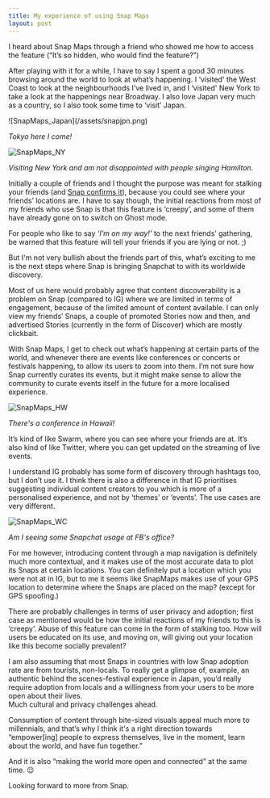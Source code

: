 ```yaml
---
title: My experience of using Snap Maps
layout: post
---
```


I heard about Snap Maps through a friend who showed me how to access the feature (“It’s so hidden, who would find the feature?”)

<p></p>

After playing with it for a while, I have to say I spent a good 30 minutes browsing around the world to look at what’s happening. I ‘visited' the West Coast to look at the neighbourhoods I’ve lived in, and I ‘visited' New York to take a look at the happenings near Broadway. I also love Japan very much as a country, so I also took some time to ‘visit’ Japan.

<p></p>
![SnapMaps_Japan](/assets/snapjpn.png)

<i>Tokyo here I come!</i>
<p></p>

![SnapMaps_NY](/assets/snapny.png)

<i>Visiting New York and am not disappointed with people singing Hamilton.</i>

<p></p>

Initially a couple of friends and I thought the purpose was meant for stalking your friends (and <a href="https://www.snap.com/en-US/news/post/introducing-the-snap-map/">Snap confirms it</a>), because you could see where your friends’ locations are. I have to say though, the initial reactions from most of my friends who use Snap is that this feature is ‘creepy’, and some of them have already gone on to switch on Ghost mode.

<p></p>

For people who like to say <i>‘I’m on my way!’</i> to the next friends’ gathering, be warned that this feature will tell your friends if you are lying or not. ;)

<p></p>

But I'm not very bullish about the friends part of this, what’s exciting to me is the next steps where Snap is bringing Snapchat to with its worldwide discovery.

<p></p>

Most of us here would probably agree that content discoverability is a problem on Snap (compared to IG) where we are limited in terms of engagement, because of the limited amount of content available. I can only view my friends’ Snaps, a couple of promoted Stories now and then, and advertised Stories (currently in the form of Discover) which are mostly clickbait.

<p></p>

With Snap Maps, I get to check out what’s happening at certain parts of the world, and whenever there are events like conferences or concerts or festivals happening, to allow its users to zoom into them. I’m not sure how Snap currently curates its events, but it might make sense to allow the community to curate events itself in the future for a more localised experience.

<p></p>

![SnapMaps_HW](/assets/snaphw.png)

<i>There's a conference in Hawaii!</i>

It’s kind of like Swarm, where you can see where your friends are at.
It’s also kind of like Twitter, where you can get updated on the streaming of live events.

<p></p>

I understand IG probably has some form of discovery through hashtags too, but I don’t use it. I think there is also a difference in that IG prioritises suggesting individual content creators to you which is more of a personalised experience, and not by ‘themes’ or ‘events’. The use cases are very different.

<p></p>

![SnapMaps_WC](/assets/snapfb.png)

<i>Am I seeing some Snapchat usage at FB's office?</i>

For me however, introducing content through a map navigation is definitely much more contextual, and it makes use of the most accurate data to plot its Snaps at certain locations. You can definitely put a location which you were not at in IG, but to me it seems like SnapMaps makes use of your GPS location to determine where the Snaps are placed on the map? (except for GPS spoofing.)

<p></p>

There are probably challenges in terms of user privacy and adoption; first case as mentioned would be how the initial reactions of my friends to this is ‘creepy’. Abuse of this feature can come in the form of stalking too. How will users be educated on its use, and moving on, will giving out your location like this become socially prevalent?

<p></p>

I am also assuming that most Snaps in countries with low Snap adoption rate are from tourists, non-locals. To really get a glimpse of, example, an authentic behind the scenes-festival experience in Japan, you’d really require adoption from locals and a willingness from your users to be more open about their lives.<br>
Much cultural and privacy challenges ahead.

<p></p>

Consumption of content through bite-sized visuals appeal much more to millennials, and that’s why I think it's a right direction towards “empower[ing] people to express themselves, live in the moment, learn about the world, and have fun together.” 

<p></p>

And it is also “making the world more open and connected” at the same time. 😉

<p></p>

Looking forward to more from Snap.